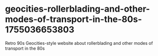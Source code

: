 # geocities-rollerblading-and-other-modes-of-transport-in-the-80s-1755036653803
Retro 90s Geocities-style website about rollerblading and other modes of transport in the 80s
